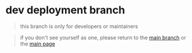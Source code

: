# dev deployment branch

> this branch is only for developers or maintainers

> if you don't see yourself as one, please return to the [main branch](https://github.com/FaolanBig/DB-Matcher-v5/tree/master) or the [main page](https://github.com/FaolanBig/DB-Matcher-v5)